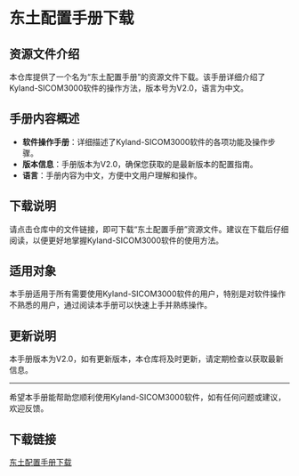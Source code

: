 # 东土配置手册下载

## 资源文件介绍

本仓库提供了一个名为“东土配置手册”的资源文件下载。该手册详细介绍了Kyland-SICOM3000软件的操作方法，版本号为V2.0，语言为中文。

## 手册内容概述

- **软件操作手册**：详细描述了Kyland-SICOM3000软件的各项功能及操作步骤。
- **版本信息**：手册版本为V2.0，确保您获取的是最新版本的配置指南。
- **语言**：手册内容为中文，方便中文用户理解和操作。

## 下载说明

请点击仓库中的文件链接，即可下载“东土配置手册”资源文件。建议在下载后仔细阅读，以便更好地掌握Kyland-SICOM3000软件的使用方法。

## 适用对象

本手册适用于所有需要使用Kyland-SICOM3000软件的用户，特别是对软件操作不熟悉的用户，通过阅读本手册可以快速上手并熟练操作。

## 更新说明

本手册版本为V2.0，如有更新版本，本仓库将及时更新，请定期检查以获取最新信息。

---

希望本手册能帮助您顺利使用Kyland-SICOM3000软件，如有任何问题或建议，欢迎反馈。

## 下载链接

[东土配置手册下载](https://pan.quark.cn/s/ac0e2dcb9a51)